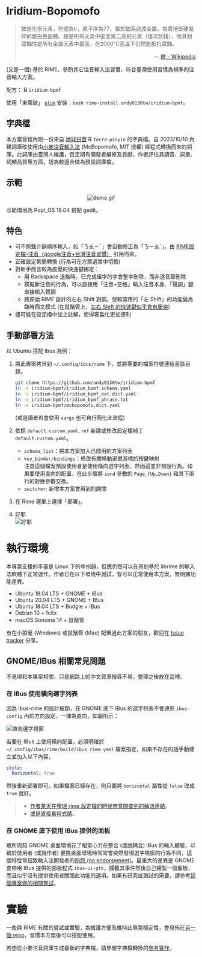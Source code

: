 # Iridium-Bopomofo

> 銥是化學元素，符號為Ir，原子序為77，屬於鉑系過渡金屬，為質地堅硬易碎的銀白色固體。銥是所有元素中密度第二高的元素（僅次於鋨），而其耐腐蝕性是所有金屬元素中最高，在2000℃高溫下仍然能抵抗腐蝕。
> <div align="right">&mdash; <a href="https://zh.wikipedia.org/wiki/銥">銥 - Wikipedia</a></div>

(又是一個) 基於 RIME、參酌其它注音輸入法習慣、符合臺灣使用習慣為規準的注音輸入方案。

配方： ℞ `iridium-bpmf`

使用「東風破」 [`plum`](https://github.com/rime/plum) 安裝：`bash rime-install andy0130tw/iridium-bpmf`。

## 字典檔

本方案曾經內附一份來自 [地球拼音](https://github.com/rime/rime-terra-pinyin) ℞ `terra-pinyin` 的字典檔。自 2023/10/10 內建詞庫改使用由[小麥注音輸入法](https://github.com/openvanilla/mcbopomofo/) (McBopomofo, MIT 授權) 經程式轉換而來的詞庫。此詞庫由臺灣人維護，且定期有開發者編修及貢獻，作者評估其讀音、詞彙、詞頻品質等方面，認為較適合做為預設詞庫檔。

## 示範

<p align="center">
<img alt="demo gif" src="../assets/demo.gif">
</p>

示範環境為 Pop!\_OS 18.04 搭配 gedit。

## 特色

* 可不照聲介韻順序輸入，如「ㄋㄠㄧˇ」會自動修正為「ㄋㄧㄠˇ」，由 [RIME設定檔-注音（google注音+台灣注音習慣）](http://deltazone.pixnet.net/blog/post/264319309-%E9%BC%A0%E9%AC%9A%E7%AE%A1%E6%B3%A8%E9%9F%B3%E6%96%B9%E6%A1%88---%E7%AC%A6%E5%90%88%E4%B8%80%E8%88%AC%E6%B3%A8%E9%9F%B3%E4%BD%BF%E7%94%A8%E8%80%85%E7%BF%92%E6%85%A3%E8%A8%AD) 引用而來。
* 正確設定繁簡轉換 (行為可在方案選單中切換)
* 對新手而言較為直覺的快速鍵綁定：
  * 用 Backspace 退格時，已完成組字的字會整字刪除，而非逐音節刪除
  * 模擬新注音的行為，可以直接用「注音+空格」輸入注音本身、「聲調」鍵直接輸入聲調
  * 將原始 RIME 設計的左右 Shift 對調，使較常用的「左 Shift」的功能變為臨時西文模式 (在鼠鬚管上，[左右 Shift 的快速鍵似乎會有衝突](https://github.com/rime/squirrel/issues/35))
* 儘可能在設定檔中加上註解，使得客製化更加便利

## 手動部署方法

以 Ubuntu 搭配 ibus 為例：

1. 將此專案拷貝到 `~/.config/ibus/rime` 下，並將需要的檔案符號連結至該目錄。

   ```bash
   git clone https://github.com/andy0130tw/iridium-bpmf
   ln -s iridium-bpmf/iridium_bpmf.schema.yaml
   ln -s iridium-bpmf/iridium_bpmf_ext.dict.yaml
   ln -s iridium-bpmf/iridium_bpmf_phrase.txt
   ln -s iridium-bpmf/mcbopomofo.dict.yaml
   ```

   (或是讀者若會使用 `xargs` 也可自行簡化此流程)

2. 依照 `default.custom.yaml.ref` 新建或修改設定檔補丁 `default.custom.yaml`。

   * `schema_list`：將本方案加入已啟用的方案列表
   * `key_binder/bindings`：修改有關移動選單游標的按鍵映射 \
     注意這個檔案預設使用者是使用橫向選字列表，然而這並非預設行為。如果要使用直向的配置，在此步驟將 `send` 參數的 `Page_{Up,Down}` 和其下兩行的對應參數交換。
   * `switcher`: 新增本方案會用到的開關

3. 在 Rime 選單上選擇「部署」。

4. 好耶<br>
   ![好耶](https://user-images.githubusercontent.com/5269414/115489814-714fa480-a28f-11eb-8f9b-2af83d5551c4.png)

# 執行環境

本專案支援的平臺是 Linux 下的中州韻，但應仍然可以在其他基於 librime 的輸入法軟體下正常運作。作者已在以下環境中測試，皆可以正常使用本方案，無明顯功能差異。

* Ubuntu 18.04 LTS + GNOME + IBus
* Ubuntu 20.04 LTS + GNOME + IBus
* Ubuntu 18.04 LTS + Budgie + IBus
* Debian 10 + fcitx
* macOS Sonoma 14 + 鼠鬚管

有在小狼毫 (Windows) 或鼠鬚管 (Mac) 配置過此方案的朋友，歡迎在 [Issue tracker](https://github.com/andy0130tw/iridium-bpmf/issues) 分享。

## GNOME/IBus 相關常見問題

不見得和本專案相關，只是網路上的中文資源搜尋不易，整理之後放在這裡。

### 在 IBus 使用橫向選字列表

因為 ibus-rime 的設計細節，在 GNOME 底下 IBus 的選字列表不會遵照 `ibus-config` 內的方向設定，一律為直向，如圖所示：

![直向選字視窗](https://user-images.githubusercontent.com/5269414/115489988-c2f82f00-a28f-11eb-8aab-a24e756899db.png)

若要在 IBus 上使用橫向配置，必須明確於 `~/.config/ibus/rime/build/ibus_rime.yaml` 檔案指定，如果不存在的話手動建立並加入以下內容，

```yaml
style:
  horizontal: true
```

然後重新部署即可。如果檔案已經存在，則只要將 `horizontal` 屬性從 `false` 改成 `true` 就好。

> * [作者某天在整理 rime 設定檔的時候無意間查到的解法連結](https://forums.fedoraforum.org/showthread.php?320042-How-to-set-ibus-rime-to-horizontal-in-fedora-29&p=1819670#post1819670)。
> * [或是直接看程式碼](https://github.com/rime/ibus-rime/blob/1.5.0/rime_settings.c)。

### 在 GNOME 底下使用 IBus 提供的面板

眾所周知 GNOME 桌面環境花了相當心力在整合 (或說耦合) IBus 的輸入體驗，以致於使用者 (或說作者) 更換桌面環境時常常會突然發現選字視窗的行為不同，這個特性常招致輸入法開發者的[抱怨 (no endorsement)](https://www.csslayer.info/wordpress/linux/fucked-by-gnome3/)。最重大的差異是 GNOME 會停用 IBus 提供的面板程式 `ibus-ui-gtk`，攔截其事件然後自己繪製一個面板，而且似乎沒有提供使用者關閉此功能的選項。如果有研究或測試的需要，請參考[這個專案做的相關嘗試](https://github.com/qbane/gnome-disable-ibus-manager)。

# 實驗

一些與 RIME 有關的嘗試或實驗，為維護方便及維持此專案穩定性，會發佈在[另一個 repo](https://github.com/andy0130tw/aarrr-rime)，習慣本方案後可以搭配使用。

若想從小麥注音詞庫生成最新的字典檔，請參閱字典檔轉換的[參考實作](https://gist.github.com/andy0130tw/37632b08f5a83ad913135896f08dcace)。
